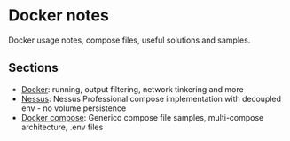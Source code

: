# Docker notes

Docker usage notes, compose files, useful solutions and samples.


## Sections

 * [Docker](https://github.com/Simone-Zabberoni/docker-notes/blob/master/DOCKER.md): running, output filtering, network tinkering and more
 * [Nessus](https://github.com/Simone-Zabberoni/docker-notes/blob/master/NESSUS.md): Nessus Professional compose implementation with decoupled env - no volume persistence
 * [Docker compose](https://github.com/Simone-Zabberoni/docker-notes/blob/master/DOCKER-COMPOSE.md): Generico compose file samples, multi-compose architecture, .env files
 
